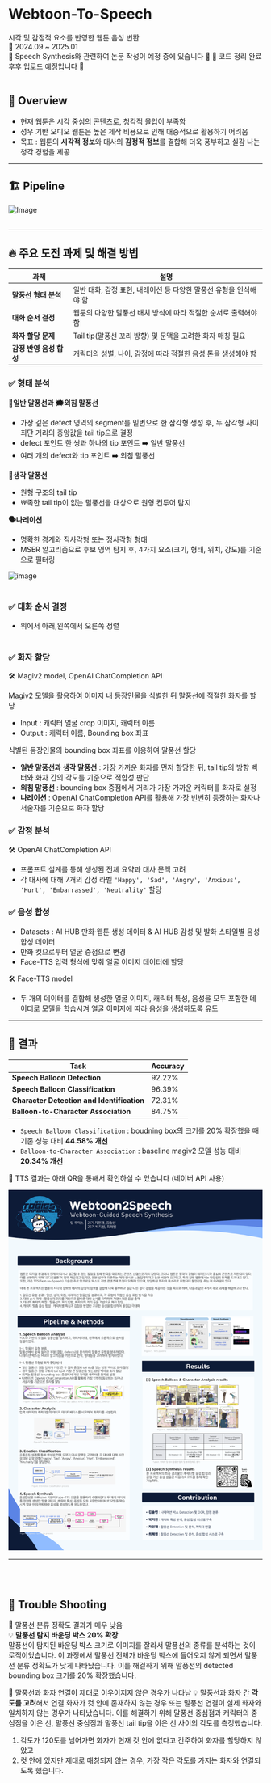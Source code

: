 # Webtoon-To-Speech
시각 및 감정적 요소를 반영한 웹툰 음성 변환 <br>
📅 2024.09 ~ 2025.01 <br>
📌 Speech Synthesis와 관련하여 논문 작성이 예정 중에 있습니다 📌 
📌 코드 정리 완료 후후 업로드 예정입니다 📌
<br></br>
## 📖 Overview
- 현재 웹툰은 시각 중심의 콘텐츠로, 청각적 몰입이 부족함
- 성우 기반 오디오 웹툰은 높은 제작 비용으로 인해 대중적으로 활용하기 어려움
- 목표 : 웹툰의 **시각적 정보**와 대사의 **감정적 정보**를 결합해 더욱 풍부하고 실감 나는 청각 경험을 제공
---

## 🏗️ Pipeline
![Image](https://github.com/user-attachments/assets/bef66021-3bd7-4fc0-9906-1346f939948c)
<br></br>

---

## 🔥 주요 도전 과제 및 해결 방법
| 과제 |  설명 |
|--------|---------|
| **말풍선 형태 분석** | 일반 대화, 감정 표현, 내레이션 등 다양한 말풍선 유형을 인식해야 함 |
| **대화 순서 결정** | 웹툰의 다양한 말풍선 배치 방식에 따라 적절한 순서로 출력해야 함 |
| **화자 할당 문제** | Tail tip(말풍선 꼬리 방향) 및 문맥을 고려한 화자 매칭 필요 |
| **감정 반영 음성 합성** | 캐릭터의 성별, 나이, 감정에 따라 적절한 음성 톤을 생성해야 함 |

### ✅ 형태 분석   <br>
**💬일반 말풍선과 🗯️외침 말풍선**

- 가장 깊은 defect 영역의 segment를 밑변으로 한 삼각형 생성 후, 두 삼각형 사이 최단 거리의 중앙값을 tail tip으로 결정
- defect 포인트 한 쌍과 하나의 tip 포인트 ➡️ 일반 말풍선
- 여러 개의 defect와 tip 포인트 ➡️ 외침 말풍선
  
**💭생각 말풍선** 

- 원형 구조의 tail tip
- 뾰족한 tail tip이 없는 말풍선을 대상으로 원형 컨투어 탐지

**🗣️나레이션**

- 명확한 경계와 직사각형 또는 정사각형 형태
- MSER 알고리즘으로 후보 영역 탐지 후,  4가지 요소(크기, 형태, 위치, 강도)를 기준으로 필터링

![image](https://github.com/user-attachments/assets/4e9fafcb-a09f-4640-9a4d-7e55d68d0470) 
<br></br>

### ✅ 대화 순서 결정
  - 위에서 아래,왼쪽에서 오른쪽 정렬
<br></br>
### ✅ 화자 할당
🛠️ Magiv2 model, OpenAI ChatCompletion API

Magiv2 모델을 활용하여 이미지 내 등장인물을 식별한 뒤 말풍선에 적절한 화자를 할당
- Input : 캐릭터 얼굴 crop 이미지, 캐릭터 이름 
- Output : 캐릭터 이름, Bounding box 좌표  

식별된 등장인물의 bounding box 좌표를 이용하여 말풍선 할당
- **일반 말풍선과 생각 말풍선** : 가장 가까운 화자를 먼저 할당한 뒤, tail tip의 방향 벡터와 화자 간의 각도를 기준으로 적합성 판단
- **외침 말풍선** : bounding box 중점에서 거리가 가장 가까운 캐릭터를 화자로 설정
- **나레이션** : OpenAI ChatCompletion API를 활용해 가장 빈번히 등장하는 화자나 서술자를 기준으로 화자 할당

### ✅ 감정 분석
🛠️ OpenAI ChatCompletion API
- 프롬프트 설계를 통해 생성된 전체 요약과 대사 문맥 고려
- 각 대사에 대해 7개의 감정 라벨 `'Happy', 'Sad', 'Angry', 'Anxious', 'Hurt', 'Embarrassed', 'Neutrality'` 할당

### ✅ 음성 합성
- Datasets : AI HUB 만화·웹툰 생성 데이터 & AI HUB 감성 및 발화 스타일별 음성합성 데이터
- 만화 컷으로부터 얼굴 중점으로 변경 
- Face-TTS 입력 형식에 맞춰 얼굴 이미지 데이터에 할당

🛠️ Face-TTS model 
- 두 개의 데이터를 결합해 생성한 얼굴 이미지, 캐릭터 특성, 음성을 모두 포함한 데이터로 모델을 학습시켜 얼굴 이미지에 따라 음성을 생성하도록 유도

---
## 📌 결과 

| Task |  Accuracy |
|--------|---------|
| **Speech Balloon Detection** | 92.22% |
| **Speech Balloon Classification** | 96.39% |
| **Character Detection and Identification** | 72.31% |
| **Balloon-to-Character Association** |  84.75% |

- `Speech Balloon Classification` : boudning box의 크기를 20% 확장했을 때 기존 성능 대비 **44.58% 개선**
- `Balloon-to-Character Association` :  baseline magiv2 모델 성능 대비 **20.34% 개선**

📸 TTS 결과는 아래 QR을 통해서 확인하실 수 있습니다 (네이버 API 사용) 

![19th 컨퍼런스 포스터](투빅스_19th_컨퍼런스_포스터.png)

---
<br></br>
## 🔧 Trouble Shooting 
🤔 말풍선 분류 정확도 결과가 매우 낮음 <br>
💡 **말풍선 탐지 바운딩 박스 20% 확장** <br>
말풍선이 탐지된 바운딩 박스 크기로 이미지를 잘라서 말풍선의 종류를 분석하는 것이 로직이었습니다.
이 과정에서 말풍선 전체가 바운딩 박스에 들어오지 않게 되면서 말풍선 분류 정확도가 낮게 나타났습니다. 이를 해결하기 위해 말풍선의 detected bounding box 크기를 20% 확장했습니다.

🤔 말풍선과 화자 연결이 제대로 이우어지지 않은 경우가 나타남
💡 말풍선과 화자 간 **각도를 고려**해서 연결
화자가 컷 안에 존재하지 않는 경우 또는 말풍선 연결이 실제 화자와 일치하지 않는 경우가 나타났습니다. 이를 해결하기 위해 말풍선 중심점과 캐릭터의 중심점을 이은 선, 말풍선 중심점과 말풍선 tail tip을 이은 선 사이의 각도를 측정했습니다. 
 1. 각도가 120도를 넘어가면 화자가 현재 컷 안에 없다고 간주하여 화자를 할당하지 않았고
 2. 컷 안에 있지만 제대로 매칭되지 않는 경우, 가장 작은 각도를 가지는 화자와 연결되도록 했습니다.
